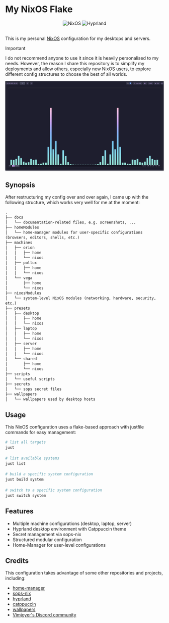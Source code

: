 # My NixOS Flake

<div align="center">
    <img src="https://img.shields.io/badge/Uses-Flake-4c72bb?style=for-the-badge&logo=nixos" alt="NixOS" />
    <img src="https://img.shields.io/badge/Desktop-Hyprland-00c0e5?style=for-the-badge&logo=hyprland" alt="Hyprland" />
</div>

<br />

This is my personal [NixOS](https://nixos.org/) configuration for my desktops and servers.

> [!IMPORTANT]
> I do not recommend anyone to use it since it is heavily personalised to my needs. However, the reason I share this repository is to simplify my deployments and allow others, especially new NixOS users, to explore different config structures to choose the best of all worlds.

![Preview](./docs/preview.png)

## Synopsis

After restructuring my config over and over again, I came up with the following structure, which works very well for me at the moment:

```
.
├── docs
│   └── documentation-related files, e.g. screenshots, ...
├── homeModules
│   └── home-manager modules for user-specific configurations (browsers, editors, shells, etc.)
├── machines
│   ├── orion
│   │   ├── home
│   │   └── nixos
│   ├── pollux
│   │   ├── home
│   │   └── nixos
│   └── vega
│       ├── home
│       └── nixos
├── nixosModules
│   └── system-level NixOS modules (networking, hardware, security, etc.)
├── presets
│   ├── desktop
│   │   ├── home
│   │   └── nixos
│   ├── laptop
│   │   ├── home
│   │   └── nixos
│   ├── server
│   │   ├── home
│   │   └── nixos
│   └── shared
│       ├── home
│       └── nixos
├── scripts
│   └── useful scripts
├── secrets
│   └── sops secret files
├── wallpapers
│   └── wallpapers used by desktop hosts
```

## Usage

This NixOS configuration uses a flake-based approach with justfile commands for easy management:

```bash
# list all targets
just

# list available systems
just list

# build a specific system configuration
just build system

# switch to a specific system configuration
just switch system
```

## Features

- Multiple machine configurations (desktop, laptop, server)
- Hyprland desktop environment with Catppuccin theme
- Secret management via sops-nix
- Structured modular configuration 
- Home-Manager for user-level configurations

## Credits

This configuration takes advantage of some other repositories and projects, including:

- [home-manager](https://github.com/nix-community/home-manager)
- [sops-nix](https://github.com/Mic92/sops-nix)
- [hyprland](https://github.com/hyprwm/Hyprland)
- [catppuccin](https://github.com/catppuccin/nix)
- [wallpapers](./wallpapers/README.md)
- [Vimjoyer's Discord community](https://www.youtube.com/@vimjoyer)


